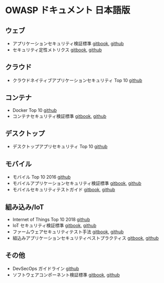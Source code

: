 # OWASP ドキュメント 日本語版

## ウェブ

* アプリケーションセキュリティ検証標準 [gitbook](https://coky-t.gitbook.io/owasp-asvs-ja/), [github](https://github.com/coky-t/owasp-asvs-ja/)
* セキュリティ定性メトリクス [gitbook](https://coky-t.gitbook.io/owasp-sqm-ja/), [github](https://github.com/coky-t/owasp-sqm-ja/)

## クラウド

* クラウドネイティブアプリケーションセキュリティ Top 10 [github](https://github.com/coky-t/owasp-cloud-native-application-security-top-10-ja)

## コンテナ

* Docker Top 10 [github](https://github.com/coky-t/owasp-docker-security-ja/)
* コンテナセキュリティ検証標準 [gitbook](https://coky-t.gitbook.io/owasp-csvs-ja/), [github](https://github.com/coky-t/owasp-csvs-ja/)

## デスクトップ

* デスクトップアプリセキュリティ Top 10 [github](https://github.com/coky-t/owasp-desktop-app-security-top-10-ja)

## モバイル

* モバイル Top 10 2016 [github](https://github.com/coky-t/owasp-mobile-top10-2016-ja)
* モバイルアプリケーションセキュリティ検証標準 [gitbook](https://coky-t.gitbook.io/owasp-masvs-ja/), [github](https://github.com/coky-t/owasp-masvs-ja/)
* モバイルセキュリティテストガイド [gitbook](https://coky-t.gitbook.io/owasp-mstg-ja/), [github](https://github.com/coky-t/owasp-mstg-ja/)

## 組み込み/IoT

* Internet of Things Top 10 2018 [github](https://github.com/coky-t/owasp-iot-top10-2018-ja/)
* IoT セキュリティ検証標準 [gitbook](https://coky-t.gitbook.io/owasp-isvs-ja/), [github](https://github.com/coky-t/owasp-isvs-ja/)
* ファームウェアセキュリティテスト手法 [gitbook](https://coky-t.gitbook.io/owasp-fstm-ja/), [github](https://github.com/coky-t/owasp-fstm-ja/)
* 組込みアプリケーションセキュリティベストプラクティス [gitbook](https://coky-t.gitbook.io/embeddedappsec-ja/), [github](https://github.com/coky-t/embeddedappsec-ja/)

## その他

* DevSecOps ガイドライン [github](https://github.com/coky-t/owasp-devsecops-guideline-ja)
* ソフトウェアコンポーネント検証標準 [gitbook](https://coky-t.gitbook.io/owasp-scvs-ja/), [github](https://github.com/coky-t/owasp-scvs-ja/)
